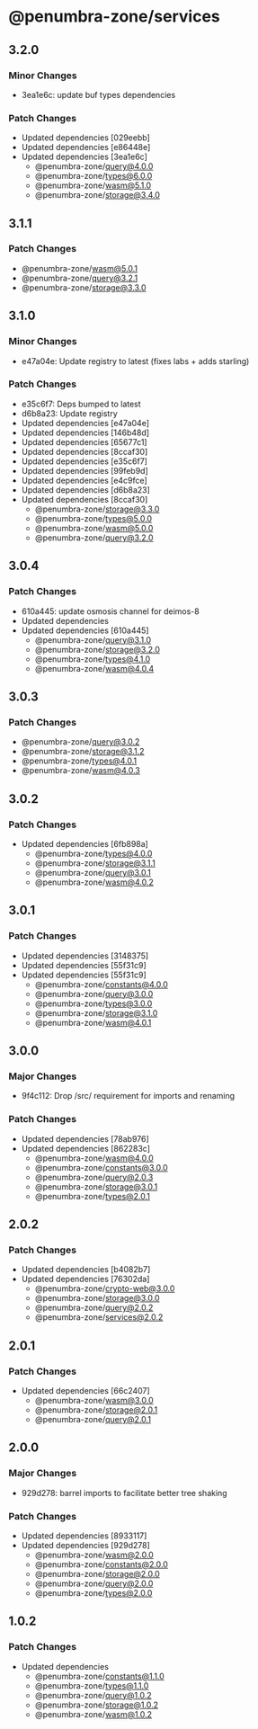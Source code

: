 # @penumbra-zone/services

## 3.2.0

### Minor Changes

- 3ea1e6c: update buf types dependencies

### Patch Changes

- Updated dependencies [029eebb]
- Updated dependencies [e86448e]
- Updated dependencies [3ea1e6c]
  - @penumbra-zone/query@4.0.0
  - @penumbra-zone/types@6.0.0
  - @penumbra-zone/wasm@5.1.0
  - @penumbra-zone/storage@3.4.0

## 3.1.1

### Patch Changes

- @penumbra-zone/wasm@5.0.1
- @penumbra-zone/query@3.2.1
- @penumbra-zone/storage@3.3.0

## 3.1.0

### Minor Changes

- e47a04e: Update registry to latest (fixes labs + adds starling)

### Patch Changes

- e35c6f7: Deps bumped to latest
- d6b8a23: Update registry
- Updated dependencies [e47a04e]
- Updated dependencies [146b48d]
- Updated dependencies [65677c1]
- Updated dependencies [8ccaf30]
- Updated dependencies [e35c6f7]
- Updated dependencies [99feb9d]
- Updated dependencies [e4c9fce]
- Updated dependencies [d6b8a23]
- Updated dependencies [8ccaf30]
  - @penumbra-zone/storage@3.3.0
  - @penumbra-zone/types@5.0.0
  - @penumbra-zone/wasm@5.0.0
  - @penumbra-zone/query@3.2.0

## 3.0.4

### Patch Changes

- 610a445: update osmosis channel for deimos-8
- Updated dependencies
- Updated dependencies [610a445]
  - @penumbra-zone/query@3.1.0
  - @penumbra-zone/storage@3.2.0
  - @penumbra-zone/types@4.1.0
  - @penumbra-zone/wasm@4.0.4

## 3.0.3

### Patch Changes

- @penumbra-zone/query@3.0.2
- @penumbra-zone/storage@3.1.2
- @penumbra-zone/types@4.0.1
- @penumbra-zone/wasm@4.0.3

## 3.0.2

### Patch Changes

- Updated dependencies [6fb898a]
  - @penumbra-zone/types@4.0.0
  - @penumbra-zone/storage@3.1.1
  - @penumbra-zone/query@3.0.1
  - @penumbra-zone/wasm@4.0.2

## 3.0.1

### Patch Changes

- Updated dependencies [3148375]
- Updated dependencies [55f31c9]
- Updated dependencies [55f31c9]
  - @penumbra-zone/constants@4.0.0
  - @penumbra-zone/query@3.0.0
  - @penumbra-zone/types@3.0.0
  - @penumbra-zone/storage@3.1.0
  - @penumbra-zone/wasm@4.0.1

## 3.0.0

### Major Changes

- 9f4c112: Drop /src/ requirement for imports and renaming

### Patch Changes

- Updated dependencies [78ab976]
- Updated dependencies [862283c]
  - @penumbra-zone/wasm@4.0.0
  - @penumbra-zone/constants@3.0.0
  - @penumbra-zone/query@2.0.3
  - @penumbra-zone/storage@3.0.1
  - @penumbra-zone/types@2.0.1

## 2.0.2

### Patch Changes

- Updated dependencies [b4082b7]
- Updated dependencies [76302da]
  - @penumbra-zone/crypto-web@3.0.0
  - @penumbra-zone/storage@3.0.0
  - @penumbra-zone/query@2.0.2
  - @penumbra-zone/services@2.0.2

## 2.0.1

### Patch Changes

- Updated dependencies [66c2407]
  - @penumbra-zone/wasm@3.0.0
  - @penumbra-zone/storage@2.0.1
  - @penumbra-zone/query@2.0.1

## 2.0.0

### Major Changes

- 929d278: barrel imports to facilitate better tree shaking

### Patch Changes

- Updated dependencies [8933117]
- Updated dependencies [929d278]
  - @penumbra-zone/wasm@2.0.0
  - @penumbra-zone/constants@2.0.0
  - @penumbra-zone/storage@2.0.0
  - @penumbra-zone/query@2.0.0
  - @penumbra-zone/types@2.0.0

## 1.0.2

### Patch Changes

- Updated dependencies
  - @penumbra-zone/constants@1.1.0
  - @penumbra-zone/types@1.1.0
  - @penumbra-zone/query@1.0.2
  - @penumbra-zone/storage@1.0.2
  - @penumbra-zone/wasm@1.0.2
